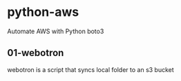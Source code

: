 # python-aws

Automate AWS with Python boto3

## 01-webotron
webotron is a script that syncs local folder to an s3 bucket